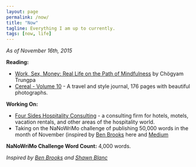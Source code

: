 ```yaml
---
layout: page
permalink: /now/
title: "Now"
tagline: Everything I am up to currently.
tags: [now, life]
---
```

 
 *As of November 16th, 2015*
 
 **Reading:**
 
 - [Work, Sex, Money: Real Life on the Path of Mindfulness](http://www.amazon.com/gp/product/1590305965/ref=as_li_tl?ie=UTF8&camp=1789&creative=390957&creativeASIN=1590305965&linkCode=as2&tag=four0b-20&linkId=M2NFCLSJ3UR3R23Z "Work, Sex, Money") by Chögyam Trungpa
 - [Cereal - Volume 10](http://www.amazon.com/gp/product/B01663QDO6/ref=as_li_tl?ie=UTF8&camp=1789&creative=390957&creativeASIN=B01663QDO6&linkCode=as2&tag=four0b-20&linkId=CLDTCJIXCLM4OMY6 "Cereal - Volume 10") - A travel and style journal, 176 pages with beautiful photographs.
 
 **Working On:** 
 
 - [Four Sides Hospitality Consulting](http://www.foursidesconsulting.com "Four Sides Hospitality Consulting") - a consulting firm for hotels, motels, vacation rentals, and other areas of the hospitality world. 
 - Taking on the NaNoWriMo challenge of publishing 50,000 words in the month of November (inspired by [Ben Brooks](https://brooksreview.net/2015/11/fifty-thousand/ "Fifty Thousand") here and [Medium](https://medium.com/@four_sides "Medium")

**NaNoWriMo Challenge Word Count:** 4,000 words. 

*Inspired by [Ben Brooks](http://www.brooksreview.net/now "Ben Brooks") and [Shawn Blanc](https://shawnblanc.net/now/ "Shawn Blanc")*

 
 


